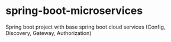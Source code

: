 # spring-boot-microservices
Spring boot project with base spring boot cloud services (Config, Discovery, Gateway, Authorization)
